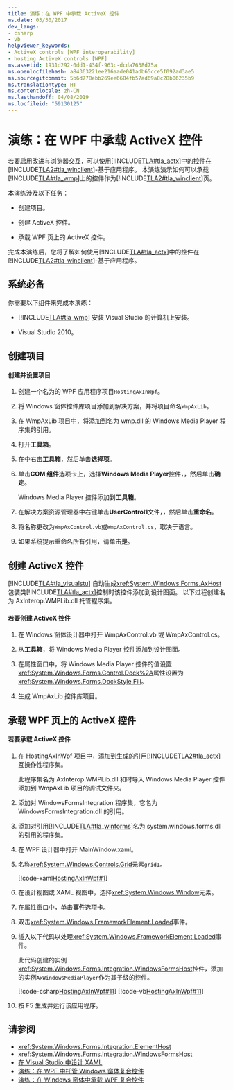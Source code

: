 ```yaml
---
title: 演练：在 WPF 中承载 ActiveX 控件
ms.date: 03/30/2017
dev_langs:
- csharp
- vb
helpviewer_keywords:
- ActiveX controls [WPF interoperability]
- hosting ActiveX controls [WPF]
ms.assetid: 1931d292-0dd1-434f-963c-dcda7638d75a
ms.openlocfilehash: a84363221ee216aade041adb65cce5f092ad3ae5
ms.sourcegitcommit: 5b6d778ebb269ee6684fb57ad69a8c28b06235b9
ms.translationtype: HT
ms.contentlocale: zh-CN
ms.lasthandoff: 04/08/2019
ms.locfileid: "59130125"
---
```

# <a name="walkthrough-hosting-an-activex-control-in-wpf"></a>演练：在 WPF 中承载 ActiveX 控件
若要启用改进与浏览器交互，可以使用[!INCLUDE[TLA#tla_actx](../../../../includes/tlasharptla-actx-md.md)]中的控件在[!INCLUDE[TLA2#tla_winclient](../../../../includes/tla2sharptla-winclient-md.md)]-基于应用程序。 本演练演示如何可以承载[!INCLUDE[TLA#tla_wmp](../../../../includes/tlasharptla-wmp-md.md)]上的控件作为[!INCLUDE[TLA2#tla_winclient](../../../../includes/tla2sharptla-winclient-md.md)]页。

 本演练涉及以下任务：

-   创建项目。

-   创建 ActiveX 控件。

-   承载 WPF 页上的 ActiveX 控件。

 完成本演练后，您将了解如何使用[!INCLUDE[TLA#tla_actx](../../../../includes/tlasharptla-actx-md.md)]中的控件在[!INCLUDE[TLA2#tla_winclient](../../../../includes/tla2sharptla-winclient-md.md)]-基于应用程序。

## <a name="prerequisites"></a>系统必备
 你需要以下组件来完成本演练：

-   [!INCLUDE[TLA#tla_wmp](../../../../includes/tlasharptla-wmp-md.md)] 安装 Visual Studio 的计算机上安装。

-   Visual Studio 2010。

## <a name="creating-the-project"></a>创建项目

#### <a name="to-create-and-set-up-the-project"></a>创建并设置项目

1.  创建一个名为的 WPF 应用程序项目`HostingAxInWpf`。

2.  将 Windows 窗体控件库项目添加到解决方案，并将项目命名`WmpAxLib`。

3.  在 WmpAxLib 项目中，将添加到名为 wmp.dll 的 Windows Media Player 程序集的引用。

4.  打开**工具箱**。

5.  在中右击**工具箱**，然后单击**选择项**。

6.  单击**COM 组件**选项卡上，选择**Windows Media Player**控件，，然后单击**确定**。

     Windows Media Player 控件添加到**工具箱**。

7.  在解决方案资源管理器中右键单击**UserControl1**文件，，然后单击**重命名**。

8.  将名称更改为`WmpAxControl.vb`或`WmpAxControl.cs`，取决于语言。

9. 如果系统提示重命名所有引用，请单击**是**。

## <a name="creating-the-activex-control"></a>创建 ActiveX 控件
 [!INCLUDE[TLA#tla_visualstu](../../../../includes/tlasharptla-visualstu-md.md)] 自动生成<xref:System.Windows.Forms.AxHost>包装类[!INCLUDE[TLA#tla_actx](../../../../includes/tlasharptla-actx-md.md)]控制时该控件添加到设计图面。 以下过程创建名为 AxInterop.WMPLib.dll 托管程序集。

#### <a name="to-create-the-activex-control"></a>若要创建 ActiveX 控件

1.  在 Windows 窗体设计器中打开 WmpAxControl.vb 或 WmpAxControl.cs。

2.  从**工具箱**，将 Windows Media Player 控件添加到设计图面。

3.  在属性窗口中，将 Windows Media Player 控件的值设置<xref:System.Windows.Forms.Control.Dock%2A>属性设置为<xref:System.Windows.Forms.DockStyle.Fill>。

4.  生成 WmpAxLib 控件库项目。

## <a name="hosting-the-activex-control-on-a-wpf-page"></a>承载 WPF 页上的 ActiveX 控件

#### <a name="to-host-the-activex-control"></a>若要承载 ActiveX 控件

1.  在 HostingAxInWpf 项目中，添加到生成的引用[!INCLUDE[TLA2#tla_actx](../../../../includes/tla2sharptla-actx-md.md)]互操作性程序集。

     此程序集名为 AxInterop.WMPLib.dll 和时导入 Windows Media Player 控件添加到 WmpAxLib 项目的调试文件夹。

2.  添加对 WindowsFormsIntegration 程序集，它名为 WindowsFormsIntegration.dll 的引用。

3.  添加对引用[!INCLUDE[TLA#tla_winforms](../../../../includes/tlasharptla-winforms-md.md)]名为 system.windows.forms.dll 的引用的程序集。

4.  在 WPF 设计器中打开 MainWindow.xaml。

5.  名称<xref:System.Windows.Controls.Grid>元素`grid1`。

     [!code-xaml[HostingAxInWpf#1](~/samples/snippets/csharp/VS_Snippets_Wpf/HostingAxInWpf/CSharp/HostingAxInWpf/window1.xaml#1)]

6.  在设计视图或 XAML 视图中，选择<xref:System.Windows.Window>元素。

7.  在属性窗口中，单击**事件**选项卡。

8.  双击<xref:System.Windows.FrameworkElement.Loaded>事件。

9. 插入以下代码以处理<xref:System.Windows.FrameworkElement.Loaded>事件。

     此代码创建的实例<xref:System.Windows.Forms.Integration.WindowsFormsHost>控件，添加的实例`AxWindowsMediaPlayer`作为其子级的控件。

     [!code-csharp[HostingAxInWpf#11](~/samples/snippets/csharp/VS_Snippets_Wpf/HostingAxInWpf/CSharp/HostingAxInWpf/window1.xaml.cs#11)]
     [!code-vb[HostingAxInWpf#11](~/samples/snippets/visualbasic/VS_Snippets_Wpf/HostingAxInWpf/VisualBasic/HostingAxInWpf/window1.xaml.vb#11)]  
  
10. 按 F5 生成并运行该应用程序。  
  
## <a name="see-also"></a>请参阅

- <xref:System.Windows.Forms.Integration.ElementHost>
- <xref:System.Windows.Forms.Integration.WindowsFormsHost>
- [在 Visual Studio 中设计 XAML](/visualstudio/designers/designing-xaml-in-visual-studio)
- [演练：在 WPF 中托管 Windows 窗体复合控件](walkthrough-hosting-a-windows-forms-composite-control-in-wpf.md)
- [演练：在 Windows 窗体中承载 WPF 复合控件](walkthrough-hosting-a-wpf-composite-control-in-windows-forms.md)

